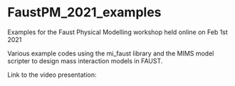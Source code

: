# FaustPM_2021_examples
Examples for the Faust Physical Modelling workshop held online on Feb 1st 2021

Various example codes using the mi_faust library and the MIMS model scripter to design mass interaction models in FAUST.

Link to the video presentation:
